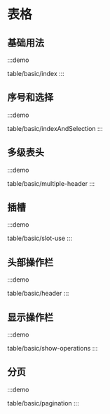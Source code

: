 

# 表格

## 基础用法
:::demo

table/basic/index
:::

## 序号和选择
:::demo

table/basic/indexAndSelection
:::

## 多级表头
:::demo

table/basic/multiple-header
:::

## 插槽
:::demo

table/basic/slot-use
:::

## 头部操作栏
:::demo

table/basic/header
:::

## 显示操作栏
:::demo

table/basic/show-operations
:::

## 分页
:::demo

table/basic/pagination
:::


<!-- @include: ./explain.md -->

